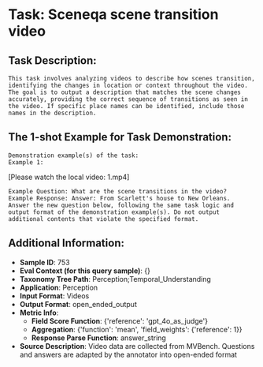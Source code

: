 # Task: Sceneqa scene transition video

## Task Description:

```
This task involves analyzing videos to describe how scenes transition, identifying the changes in location or context throughout the video. The goal is to output a description that matches the scene changes accurately, providing the correct sequence of transitions as seen in the video. If specific place names can be identified, include those names in the description.
```

## The 1-shot Example for Task Demonstration:

```
Demonstration example(s) of the task:
Example 1:
```

[Please watch the local video: 1.mp4]

```
Example Question: What are the scene transitions in the video?
Example Response: Answer: From Scarlett's house to New Orleans.
Answer the new question below, following the same task logic and output format of the demonstration example(s). Do not output additional contents that violate the specified format.
```

## Additional Information:

- **Sample ID**: 753
- **Eval Context (for this query sample)**: {}
- **Taxonomy Tree Path**: Perception;Temporal_Understanding
- **Application**: Perception
- **Input Format**: Videos
- **Output Format**: open_ended_output
- **Metric Info**:
  - **Field Score Function**: {'reference': 'gpt_4o_as_judge'}
  - **Aggregation**: {'function': 'mean', 'field_weights': {'reference': 1}}
  - **Response Parse Function**: answer_string
- **Source Description**: Video data are collected from MVBench. Questions and answers are adapted by the annotator into open-ended format
